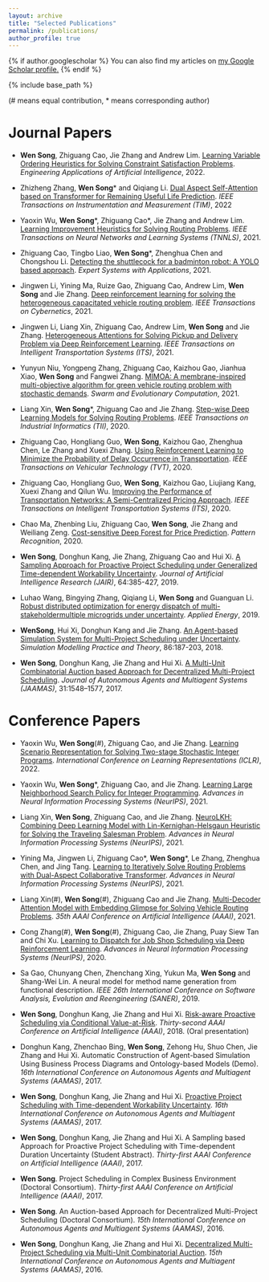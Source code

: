 ```yaml
---
layout: archive
title: "Selected Publications"
permalink: /publications/
author_profile: true
---
```


{% if author.googlescholar %}
  You can also find my articles on <u><a href="{{author.googlescholar}}">my Google Scholar profile</a>.</u>
{% endif %}

{% include base_path %}

(# means equal contribution, * means corresponding author)

Journal Papers
======
* **Wen Song**, Zhiguang Cao, Jie Zhang and Andrew Lim. [Learning Variable Ordering Heuristics for Solving Constraint Satisfaction Problems](https://www.sciencedirect.com/science/article/pii/S0952197621004255). *Engineering Applications of Artificial Intelligence*, 2022.

* Zhizheng Zhang, **Wen Song**\* and Qiqiang Li. [Dual Aspect Self-Attention based on Transformer for Remaining Useful Life Prediction](https://ieeexplore.ieee.org/document/9737516). *IEEE Transactions on Instrumentation and Measurement (TIM)*, 2022

* Yaoxin Wu, **Wen Song**\*, Zhiguang Cao\*, Jie Zhang and Andrew Lim. [Learning Improvement Heuristics for Solving Routing Problems](https://ieeexplore.ieee.org/document/9393606). *IEEE Transactions on Neural Networks and Learning Systems (TNNLS)*, 2021.

* Zhiguang Cao, Tingbo Liao, **Wen Song**\*, Zhenghua Chen and Chongshou Li. [Detecting the shuttlecock for a badminton robot: A YOLO based approach](https://www.sciencedirect.com/science/article/abs/pii/S0957417420306436). *Expert Systems with Applications*, 2021.

* Jingwen Li, Yining Ma, Ruize Gao, Zhiguang Cao, Andrew Lim, **Wen Song** and Jie Zhang. [Deep reinforcement learning for solving the heterogeneous capacitated vehicle routing problem](https://ieeexplore.ieee.org/abstract/document/9547060/). *IEEE Transactions on Cybernetics*, 2021.

* Jingwen Li, Liang Xin, Zhiguang Cao, Andrew Lim, **Wen Song** and Jie Zhang. [Heterogeneous Attentions for Solving Pickup and Delivery Problem via Deep Reinforcement Learning](https://ieeexplore.ieee.org/abstract/document/9352489/). *IEEE Transactions on Intelligent Transportation Systems (ITS)*, 2021.

* Yunyun Niu, Yongpeng Zhang, Zhiguang Cao, Kaizhou Gao, Jianhua Xiao, **Wen Song** and Fangwei Zhang. [MIMOA: A membrane-inspired multi-objective algorithm for green vehicle routing problem with stochastic demands](https://www.sciencedirect.com/science/article/pii/S221065022030420X). *Swarm and Evolutionary Computation*, 2021.

* Liang Xin, **Wen Song**\*, Zhiguang Cao and Jie Zhang. [Step-wise Deep Learning Models for Solving Routing Problems](https://ieeexplore.ieee.org/abstract/document/9226142/). *IEEE Transactions on Industrial Informatics (TII)*, 2020.

* Zhiguang Cao, Hongliang Guo, **Wen Song**, Kaizhou Gao, Zhenghua Chen, Le Zhang and Xuexi Zhang. [Using Reinforcement Learning to Minimize the Probability of Delay Occurrence in Transportation](https://ieeexplore.ieee.org/document/8952783). *IEEE Transactions on Vehicular Technology (TVT)*, 2020.

* Zhiguang Cao, Hongliang Guo, **Wen Song**, Kaizhou Gao, Liujiang Kang, Xuexi Zhang and Qilun Wu. [Improving the Performance of Transportation Networks: A Semi-Centralized Pricing Approach](https://ieeexplore.ieee.org/abstract/document/9098067). *IEEE Transactions on Intelligent Transportation Systems (ITS)*, 2020.

* Chao Ma, Zhenbing Liu, Zhiguang Cao, **Wen Song**, Jie Zhang and Weiliang Zeng. [Cost-sensitive Deep Forest for Price Prediction](https://www.sciencedirect.com/science/article/abs/pii/S0031320320303022?via%3Dihub). *Pattern Recognition*, 2020.

* **Wen Song**, Donghun Kang, Jie Zhang, Zhiguang Cao and Hui Xi.  [A Sampling Approach for Proactive Project Scheduling under Generalized Time-dependent Workability Uncertainty](https://www.jair.org/index.php/jair/article/view/11369/26476). *Journal of Artificial Intelligence Research (JAIR)*, 64:385-427, 2019.

* Luhao Wang, Bingying Zhang, Qiqiang Li, **Wen Song** and Guanguan Li. [Robust distributed optimization for energy dispatch of multi-stakeholdermultiple microgrids under uncertainty](https://www.sciencedirect.com/science/article/abs/pii/S0306261919315326). *Applied Energy*, 2019. 

* **WenSong**, Hui Xi, Donghun Kang and Jie Zhang. [An Agent-based Simulation System for Multi-Project Scheduling under Uncertainty](https://www.sciencedirect.com/science/article/pii/S1569190X18300728). *Simulation Modelling Practice and Theory*, 86:187-203, 2018. 

* **Wen Song**, Donghun Kang, Jie Zhang and Hui Xi. [A Multi-Unit Combinatorial Auction based Approach for Decentralized Multi-Project Scheduling](https://link.springer.com/article/10.1007/s10458-017-9370-z). *Journal of Autonomous Agents and Multiagent Systems (JAAMAS)*, 31:1548–1577, 2017.


Conference Papers
=======
* Yaoxin Wu, **Wen Song**(#), Zhiguang Cao, and Jie Zhang. [Learning Scenario Representation for Solving Two-stage Stochastic Integer Programs](). *International Conference on Learning Representations (ICLR)*, 2022.

* Yaoxin Wu, **Wen Song**\*, Zhiguang Cao, and Jie Zhang. [Learning Large Neighborhood Search Policy for Integer Programming](https://arxiv.org/pdf/2111.03466.pdf). *Advances in Neural Information Processing Systems (NeurIPS)*, 2021.

* Liang Xin, **Wen Song**, Zhiguang Cao, and Jie Zhang. [NeuroLKH: Combining Deep Learning Model with Lin-Kernighan-Helsgaun Heuristic for Solving the Traveling Salesman Problem](https://arxiv.org/pdf/2110.07983.pdf). *Advances in Neural Information Processing Systems (NeurIPS)*, 2021.

* Yining Ma, Jingwen Li, Zhiguang Cao\*, **Wen Song**\*, Le Zhang, Zhenghua Chen, and Jing Tang. [Learning to Iteratively Solve Routing Problems with Dual-Aspect Collaborative Transformer](https://arxiv.org/pdf/2110.02544.pdf). *Advances in Neural Information Processing Systems (NeurIPS)*, 2021.

* Liang Xin(#), **Wen Song**(#), Zhiguang Cao and Jie Zhang. [Multi-Decoder Attention Model with Embedding Glimpse for Solving Vehicle Routing Problems](https://arxiv.org/pdf/2012.10638.pdf). *35th AAAI Conference on Artificial Intelligence (AAAI)*, 2021.

* Cong Zhang(#), **Wen Song**(#), Zhiguang Cao, Jie Zhang, Puay Siew Tan and Chi Xu. [Learning to Dispatch for Job Shop Scheduling via Deep Reinforcement Learning](https://arxiv.org/pdf/2010.12367.pdf). *Advances in Neural Information Processing Systems (NeurIPS)*, 2020.

* Sa Gao, Chunyang Chen, Zhenchang Xing, Yukun Ma, **Wen Song** and Shang-Wei Lin. A neural model for method name generation from functional description. *IEEE 26th International Conference on Software Analysis, Evolution and Reengineering (SANER)*, 2019.

* **Wen Song**, Donghun Kang, Jie Zhang and Hui Xi. [Risk-aware Proactive Scheduling via Conditional Value-at-Risk](https://aaai.org/ocs/index.php/AAAI/AAAI18/paper/view/16228/16200). *Thirty-second AAAI Conference on Artificial Intelligence (AAAI)*, 2018. (Oral presentation)

* Donghun Kang, Zhenchao Bing, **Wen Song**, Zehong Hu, Shuo Chen, Jie Zhang and Hui Xi. Automatic Construction of Agent-based Simulation Using Business Process Diagrams and Ontology-based Models (Demo). *16th International Conference on Autonomous Agents and Multiagent Systems (AAMAS)*, 2017.

* **Wen Song**, Donghun Kang, Jie Zhang and Hui Xi. [Proactive Project Scheduling with Time-dependent Workability Uncertainty](http://www.ifaamas.org/Proceedings/aamas2017/pdfs/p221.pdf). *16th International Conference on Autonomous Agents and Multiagent Systems (AAMAS)*, 2017.

* **Wen Song**, Donghun Kang, Jie Zhang and Hui Xi. A Sampling based Approach for Proactive Project Scheduling with Time-dependent Duration Uncertainty (Student Abstract). *Thirty-first AAAI Conference on Artificial Intelligence (AAAI)*, 2017.

* **Wen Song**. Project Scheduling in Complex Business Environment (Doctoral Consortium). *Thirty-first AAAI Conference on Artificial Intelligence (AAAI)*, 2017.

* **Wen Song**. An Auction-based Approach for Decentralized Multi-Project Scheduling (Doctoral Consortium). *15th International Conference on Autonomous Agents and Multiagent Systems (AAMAS)*, 2016.

* **Wen Song**, Donghun Kang, Jie Zhang and Hui Xi. [Decentralized Multi-Project Scheduling via Multi-Unit Combinatorial Auction](http://www.ifaamas.org/Proceedings/aamas2016/pdfs/p836.pdf). *15th International Conference on Autonomous Agents and Multiagent Systems (AAMAS)*, 2016. 
